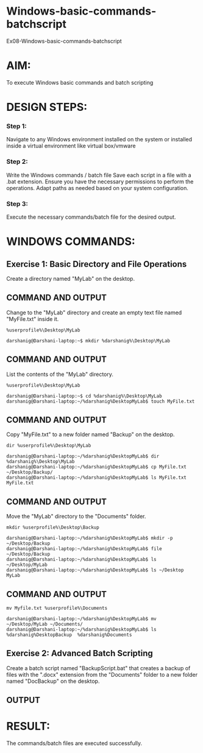 # Windows-basic-commands-batchscript
Ex08-Windows-basic-commands-batchscript

# AIM:
To execute Windows basic commands and batch scripting

# DESIGN STEPS:

### Step 1:

Navigate to any Windows environment installed on the system or installed inside a virtual environment like virtual box/vmware 

### Step 2:

Write the Windows commands / batch file
Save each script in a file with a .bat extension.
Ensure you have the necessary permissions to perform the operations.
Adapt paths as needed based on your system configuration.
### Step 3:

Execute the necessary commands/batch file for the desired output. 




# WINDOWS COMMANDS:
## Exercise 1: Basic Directory and File Operations
Create a directory named "MyLab" on the desktop.


## COMMAND AND OUTPUT

Change to the "MyLab" directory and create an empty text file named "MyFile.txt" inside it.
```
%userprofile%\Desktop\MyLab
```
```
darshanig@Darshani-laptop:~$ mkdir %darshanig%\Desktop\MyLab
```
## COMMAND AND OUTPUT

List the contents of the "MyLab" directory.
```
%userprofile%\Desktop\MyLab
```
```
darshanig@Darshani-laptop:~$ cd %darshanig%\Desktop\MyLab
darshanig@Darshani-laptop:~/%darshanig%DesktopMyLab$ touch MyFile.txt
```
## COMMAND AND OUTPUT

Copy "MyFile.txt" to a new folder named "Backup" on the desktop.
```
dir %userprofile%\Desktop\MyLab
```
```
darshanig@Darshani-laptop:~/%darshanig%DesktopMyLab$ dir %darshanig%\Desktop\MyLab
darshanig@Darshani-laptop:~/%darshanig%DesktopMyLab$ cp MyFile.txt ~/Desktop/Backup/
darshanig@Darshani-laptop:~/%darshanig%DesktopMyLab$ ls MyFile.txt
MyFile.txt
```

## COMMAND AND OUTPUT

Move the "MyLab" directory to the "Documents" folder.
```
mkdir %userprofile%\Desktop\Backup 
```
```
darshanig@Darshani-laptop:~/%darshanig%DesktopMyLab$ mkdir -p ~/Desktop/Backup
darshanig@Darshani-laptop:~/%darshanig%DesktopMyLab$ file ~/Desktop/Backup
darshanig@Darshani-laptop:~/%darshanig%DesktopMyLab$ ls ~/Desktop/MyLab
darshanig@Darshani-laptop:~/%darshanig%DesktopMyLab$ ls ~/Desktop
MyLab
```


## COMMAND AND OUTPUT
```
mv Myfile.txt %userprofile%\Documents
```
```
darshanig@Darshani-laptop:~/%darshanig%DesktopMyLab$ mv ~/Desktop/MyLab ~/Documents/
darshanig@Darshani-laptop:~/%darshanig%DesktopMyLab$ ls
%darshanig%DesktopBackup  %darshanig%Documents
```


## Exercise 2: Advanced Batch Scripting
Create a batch script named "BackupScript.bat" that creates a backup of files with the ".docx" extension from the "Documents" folder to a new folder named "DocBackup" on the desktop.







## OUTPUT





# RESULT:
The commands/batch files are executed successfully.

